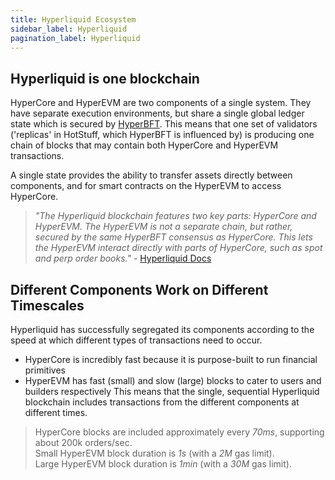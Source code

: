 ```yaml
---
title: Hyperliquid Ecosystem
sidebar_label: Hyperliquid
pagination_label: Hyperliquid
---
```


## Hyperliquid is one blockchain

HyperCore and HyperEVM are two components of a single system. They have separate execution environments, but share a single global ledger state which is secured by [HyperBFT](https://hyperliquid.gitbook.io/hyperliquid-docs/hypercore/overview#consensus). This means that one set of validators ('replicas' in HotStuff, which HyperBFT is influenced by) is producing one chain of blocks that may contain both HyperCore and HyperEVM transactions.

A single state provides the ability to transfer assets directly between components, and for smart contracts on the HyperEVM to access HyperCore.

> *"The Hyperliquid blockchain features two key parts: HyperCore and HyperEVM. The HyperEVM is not a separate chain, but rather, secured by the same HyperBFT consensus as HyperCore. This lets the HyperEVM interact directly with parts of HyperCore, such as spot and perp order books."* - [Hyperliquid Docs](https://hyperliquid.gitbook.io/hyperliquid-docs/hyperevm)


## Different Components Work on Different Timescales

Hyperliquid has successfully segregated its components according to the speed at which different types of transactions need to occur. 
- HyperCore is incredibly fast because it is purpose-built to run financial primitives
- HyperEVM has fast (small) and slow (large) blocks to cater to users and builders respectively
This means that the single, sequential Hyperliquid blockchain includes transactions from the different components at different times.

> HyperCore blocks are included approximately every *70ms*, supporting about 200k orders/sec.\
> Small HyperEVM block duration is *1s* (with a *2M* gas limit). \
> Large HyperEVM block duration is *1min* (with a *30M* gas limit).